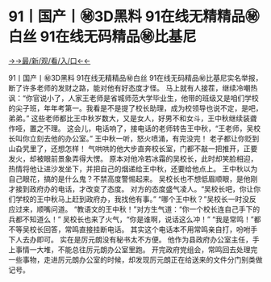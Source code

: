 # 91丨国产丨㊙️3D黑料 91在线无精精品㊙️白丝 91在线无码精品㊙️比基尼


<a href="https://gbghokp.senfoop.com">→→最/新/观/看/入/口←←</a>

91丨国产丨㊙️3D黑料 91在线无精精品㊙️白丝 91在线无码精品㊙️比基尼实名举报，断了许多老师的发财之路，能对他有好态度才怪。
马上就有人接茬，继续冷嘲热讽：“你官说小了，人家王老师是省城师范大学毕业生，他带的班级又是咱们学校的尖子班，年年考第一。我看是不是提了校长助理，成为校领导也说不定，是吧，弟弟。”
这些老师都比王中秋岁数大，又是女人，好男不和女斗，王中秋继续装聋作哑，置之不理。
这会儿，电话响了，接电话的老师转告王中秋，“王老师，吴校长叫你立刻去他的办公室。”
王中秋一听，怒火喷涌，有完没完！
老子都让你贬到山旮旯里了，还想怎样！
气哄哄的他大步直奔校长室，门都不敲一把推开，正要发火，却被眼前景象弄得大愣。
原本对他冷若冰霜的吴校长，此时却笑脸相迎，热情将他让进沙发坐下，并把自己的烟递给王中秋，还要给他点上。
王中秋以为自己眼花，搞的是什么鬼？不禁高度警惕起来。
吴校长也不想低眉顺眼，是他刚才接到政府办的电话，才改变了态度。
对方的态度盛气凌人。“吴校长吧，你让你们学校的王中秋马上赶到政府办，我找他有事。”
“哪个王中秋？”吴校长一时没反应过来，顺嘴问道。
“教语文的王中秋！”对方生气道：“你一个校长连自己手下的兵都不知道么！”
吴校长也来了火气，“你是谁啊，说话这么冲！”
“我是常鸣！”都不等吴校长回答，常鸣直接挂断电话。
其实这个电话本不用常鸣亲自打，吩咐手下人去办即可。
实在是厉元朗没有秘书太不方便。
他作为县政府办公室主任，手上事情一大堆，不能总往厉元朗办公室里跑。
开完政府党组会，常鸣回去处理完一些事物，走进厉元朗办公室的时候，却发现厉元朗正在给送来的文件分门别类做记号。

